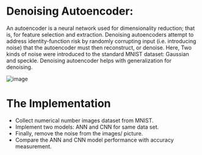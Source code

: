 
# Denoising Autoencoder:
An autoencoder is a neural network used for dimensionality reduction; that is, for feature selection and extraction. Denoising autoencoders attempt to address identity-function risk by randomly corrupting input (i.e. introducing noise) that the autoencoder must then reconstruct, or denoise. Here, Two kinds of noise were introduced to the standard MNIST dataset: Gaussian and speckle. Denoising autoencoder helps with generalization for denoising.

![image](https://github.com/abulzunayed/Machine-learning/assets/122612945/083bd570-81fe-4e3c-81f5-b71ba546e4e8)

# The Implementation
- Collect numerical number images dataset from MNIST.
- Implement two models: ANN and CNN for same data set. 
- Finally, remove the noise from the images/ picture.
- Compare the ANN and CNN model performance with accuracy measurement.
